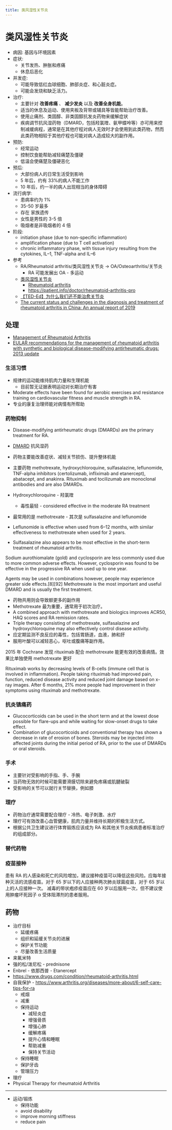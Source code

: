 ```yaml
---
title: 类风湿性关节炎
---
```


# 类风湿性关节炎

- 病因: 基因与环境因素
- 症状:
  - 关节发热、肿胀和疼痛
  - 休息后恶化
- 并发症:
  - 可能导致低红血球细胞、肺部炎症、和心脏炎症。
  - 可能会发烧和缺乏活力。
- 治疗:
  - 主要针对 **改善疼痛** 、 **减少发炎** 以及 **改善全身机能**。
  - 适当的休息及运动、使用夹板及背带或辅具等皆能帮助治疗改善。
  - 使用止痛剂、类固醇、非类固醇抗发炎药物来缓解症状
  - 疾病调节抗风湿药物（DMARD，包括羟氯喹、氨甲蝶呤等）亦可用来控制减缓病程，通常是在其他疗程对病人无效时才会使用到此类药物，然而此类药物相较于其他疗程也可能对病人造成较大的副作用。
- 预防:
  - 经常运动
  - 控制饮食能帮助减轻痛楚及僵硬
  - 低温会使痛楚及僵硬恶化
- 预后:
  - 大部份病人的日常生活受到影响
  - 5 年后，约有 33%的病人不能工作
  - 10 年后，约一半的病人出现相当的身体障碍
- 流行病学:
  - 患病率约为 1%
  - 35-50 岁最多
  - 存在 家族遗传
  - 女性是男性的 3-5 倍
  - 吸烟者是非吸烟者的 4 倍
- 阶段:
  - initiation phase (due to non-specific inflammation)
  - amplification phase (due to T cell activation)
  - chronic inflammatory phase, with tissue injury resulting from the cytokines, IL–1, TNF-alpha and IL–6
- 参考
  - RA/Rheumatoid arthritis/类风湿性关节炎 -> OA/Osteoarthritis/关节炎
    - RA 可能发展出 OA - 多运动
  - [类风湿性关节炎](https://zh.wikipedia.org/wiki/类风湿性关节炎)
    - [Rheumatoid arthritis](https://en.wikipedia.org/wiki/Rheumatoid_arthritis)
    - https://patient.info/doctor/rheumatoid-arthritis-pro
  - [【TED-Ed】为什么我们还不能治愈关节炎](https://www.bilibili.com/video/av94091035)
  - [The current status and challenges in the diagnosis and treatment of rheumatoid arthritis in China: An annual report of 2019](https://doi.org/10.2478/rir-2021-0008)

## 处理

- [Management of Rheumatoid Arthritis](https://patient.info/doctor/management-of-rheumatoid-arthritis)
- [EULAR recommendations for the management of rheumatoid arthritis with synthetic and biological disease-modifying antirheumatic drugs: 2013 update](https://ard.bmj.com/content/73/3/492.full)

### 生活习惯

- 规律的运动能维持肌肉力量和生理机能
  - 目前暂无证据表明运动对长期治疗有害
- Moderate effects have been found for aerobic exercises and resistance training on cardiovascular fitness and muscle strength in RA.
- 专业的康复治理师能对病情有所帮助

### 药物抑制

- Disease-modifying antirheumatic drugs (DMARDs) are the primary treatment for RA.
- [DMARD](https://en.wikipedia.org/wiki/Disease-modifying_antirheumatic_drug) 抗风湿药
- 药物主要能改善症状、减轻关节损伤、提升整体机能
- 主要药物 methotrexate, hydroxychloroquine, sulfasalazine, leflunomide, TNF-alpha inhibitors (certolizumab, infliximab and etanercept), abatacept, and anakinra. Rituximab and tocilizumab are monoclonal antibodies and are also DMARDs.

- Hydroxychloroquine - 羟氯喹
  - 毒性最轻 - considered effective in the moderate RA treatment
- 最常用的是 methotrexate - 其次是 sulfasalazine and leflunomide
- Leflunomide is effective when used from 6–12 months, with similar effectiveness to methotrexate when used for 2 years.
- Sulfasalazine also appears to be most effective in the short-term treatment of rheumatoid arthritis.

Sodium aurothiomalate (gold) and cyclosporin are less commonly used due to more common adverse effects.
However, cyclosporin was found to be effective in the progressive RA when used up to one year.

Agents may be used in combinations however, people may experience greater side effects.[8][92] Methotrexate is the most important and useful DMARD and is usually the first treatment.

- 药物共用则会导致额更多的副作用
- Methotrexate 最为重要，通常用于初次治疗。
- A combined approach with methotrexate and biologics improves ACR50, HAQ scores and RA remission rates.
- Triple therapy consisting of methotrexate, sulfasalazine and hydroxychloroquine may also effectively control disease activity.
- 应定期监测不良反应的毒性，包括胃肠道，血液，肺和肝
- 服用叶酸可以减轻恶心，呕吐或腹痛等副作用。

2015 年 Cochrane 发现 rituximab 配合 methotrexate 能更有效的改善病情。效果比单独使用 methotrexate 更好

Rituximab works by decreasing levels of B-cells (immune cell that is involved in inflammation). People taking rituximab had improved pain, function, reduced disease activity and reduced joint damage based on x-ray images. After 6 months, 21% more people had improvement in their symptoms using rituximab and methotrexate.

### 抗炎镇痛药

- Glucocorticoids can be used in the short term and at the lowest dose possible for flare-ups and while waiting for slow-onset drugs to take effect.
- Combination of glucocorticoids and conventional therapy has shown a decrease in rate of erosion of bones. Steroids may be injected into affected joints during the initial period of RA, prior to the use of DMARDs or oral steroids.

### 手术

- 主要针对受影响的手指、手、手腕
- 当药物无效的时候可能需要滑膜切除来避免疼痛或肌腱破裂
- 受影响的关节可以就行关节替换，例如膝

### 理疗

- 药物治疗通常需要配合理疗 - 冷热、电子刺激、水疗
- 理疗可有效改善心血管健康，肌肉力量并维持长期的积极生活方式。
- 根据公共卫生建议进行体育锻炼应该成为 RA 和其他关节炎疾病患者标准治疗的组成部分。

### 替代药物

### 疫苗接种

患有 RA 的人感染和死亡的风险增加，建议接种疫苗可以降低这些风险。应每年接种灭活的流感疫苗。对于 65 岁以下的人应接种两次肺炎球菌疫苗，对于 65 岁以上的人应接种一次。 减毒的带状疱疹疫苗应在 60 岁以后服用一次，但不建议使用肿瘤坏死因子 α 受体阻滞剂的患者服用。

## 药物

- 治疗目标
  - 延缓疼痛
  - 组织和延缓关节炎的进展
  - 保护关节功能
  - 尽量改善生活质量
- 来氟米特
- 强的松/泼尼松 - prednisone
- Enbrel - 依那西普 - Etanercept
- https://www.drugs.com/condition/rheumatoid-arthritis.html
- 自我保护 - https://www.arthritis.org/diseases/more-about/6-self-care-tips-for-ra
  - 戒烟
  - 减重
  - 保持运动
    - 减轻炎症
    - 增强骨质
    - 增强心肺
    - 缓解疼痛
    - 提升心情和睡眠
    - 帮助减重
    - 保持关节活动
  - 保持睡眠
  - 保护牙齿
  - 管理压力
- 理疗
- Physical Therapy for rheumatoid Arthritis

---

- 运动/锻炼
  - 保持功能
  - avoid disability
  - improve morning stiffness
  - reduce pain
